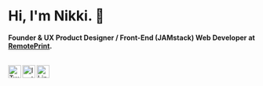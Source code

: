 <!--  
     *************************************
      Icons from: https://simpleicons.org
      Emojis from: https://emojipedia.org
     *************************************
-->

# Hi, I'm Nikki. 👋
**Founder & UX Product Designer / Front-End (JAMstack) Web Developer at <a href="https://remoteprint.co" target="_blank" rel="noreferrer" >RemotePrint</a>.**
            
<br />

<div>
  <div>
    <a href="https://www.twitter.com/nikkipantony" target="_blank">
          <img align="left" alt="Twitter Logo" title="Twitter" width="26px" src="https://unpkg.com/simple-icons@v3/icons/twitter.svg" />
    </a>
  </div>
  <div>
    <a href="https://www.instagram.com/nikkipantony" target="_blank">
          <img align="left" alt="Instagram Logo" title="Instagram" width="26px" src="https://unpkg.com/simple-icons@v3/icons/instagram.svg" />
    </a>
  </div>
  <div>
    <a href="https://www.linkedin.com/in/nikkipantony" target="_blank">
          <img align="left" alt="LinkedIn Logo" title="LinkedIn" width="26px" src="https://unpkg.com/simple-icons@v3/icons/linkedin.svg" />
    </a>
  </div>
</div>
